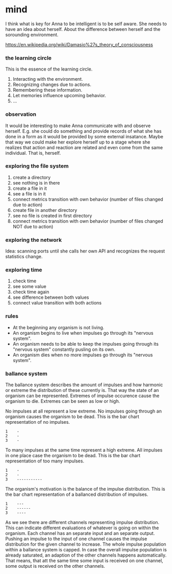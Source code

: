 # mind
I think what is key for Anna to be intelligent is to be self aware. She needs
to have an idea about herself. About the difference between herself and the
sorounding environment.

https://en.wikipedia.org/wiki/Damasio%27s_theory_of_consciousness

### the learning circle
This is the essence of the learning circle.
1. Interacting with the environment.
2. Recognizing changes due to actions.
3. Remembering these information.
4. Let memories influence upcoming behavior.
1. ...

### observation
It would be interesting to make Anna communicate with and observe herself.
E.g. she could do something and provide records of what she has done in a form
as it would be provided by some external insatance. Maybe that way we could
make her explore herself up to a stage where she realizes that action and
reaction are related and even come from the same individual. That is, herself.

### exploring the file system
1. create a directory
2. see nothing is in there
3. create a file in it
4. see a file is in it
5. connect metrics transition with own behavior (number of files changed due to action)
6. create file in another directory
7. see no file is created in first directory
8. connect metrics transition with own behavior (number of files changed NOT due to action)

### exploring the network
Idea: scanning ports until she calls her own API and recognizes the request
statistics change.

### exploring time
1. check time
2. see some value
3. check time again
4. see difference between both values
5. connect value transition with both actions

### rules
- At the beginning any organism is not living.
- An organism begins to live when impulses go through its "nervous system".
- An organism needs to be able to keep the impulses going through its "nervous system" constantly pusling on its own.
- An organism dies when no more impulses go through its "nervous system".

### ballance system
The ballance system describes the amount of impulses and how harmonic or
extreme the distribution of these currently is. That way the state of an
organism can be represented. Extremes of impulse occurence cause the organism
to die. Extremes can be seen as low or high.

No impulses at all represent a low extreme. No impulses going through an
organism causes the organism to be dead. This is the bar chart representation
of no impulses.
```
1    -
2    -
3    -
```

To many impulses at the same time represent a high extreme. All impulses in one
place case the organism to be dead. This is the bar chart representation of too
many impulses.
```
1    -
2    -
3    -----------
```

The organism's motivation is the balance of the impulse distribution. This is
the bar chart representation of a ballanced distribution of impulses.
```
1    ---
2    ------
3    ----
```

As we see there are different channels representing impulse distribution. This
can indicate different evaluations of whatever is going on within the organism.
Each channel has an separate input and an separate output. Pushing an impulse
to the input of one channel causes the impulse distribution for the given
channel to increase. The whole impulse population within a ballance system is
capped. In case the overall impulse population is already saturated, an
adaption of the other channels happens automatically. That means, that att the
same time some input is received on one channel, some output is received on the
other channels.
